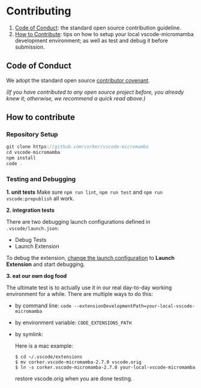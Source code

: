 # Contributing

1. [Code of Conduct](#code_of_conduct): the standard open source contribution guideline.
1. [How to Contribute](#how_to_contribute): tips on how to setup your local vscode-micromamba development environment; as well as test and debug it before submission.

## Code of Conduct
We adopt the standard open source [contributor covenant](https://www.contributor-covenant.org/version/1/4/code-of-conduct.html). 

_(If you have contributed to any open source project before, you already knew it; otherwise, we recommend a quick read above.)_

## How to contribute

### Repository Setup

```js
git clone https://github.com/corker/vscode-micromamba
cd vscode-micromamba
npm install
code .
```

### Testing and Debugging

**1. unit tests**
Make sure `npm run lint`, `npm run test` and `npm run vscode:prepublish` all work.

**2. integration tests**

There are two debugging launch configurations defined in `.vscode/launch.json`:
  * Debug Tests
  * Launch Extension

To debug the extension, [change the launch configuration](https://code.visualstudio.com/docs/editor/debugging#_launch-configurations) to **Launch Extension** and start debugging.

**3. eat our own dog food**

The ultimate test is to actually use it in our real day-to-day working environment for a while. There are multiple ways to do this:
- by command line: `code --extensionDevelopmentPath=your-local-vscode-micromamba`
- by environment variable: `CODE_EXTENSIONS_PATH`
- by symlink:

  Here is a mac example:
  ```
  $ cd ~/.vscode/extensions
  $ mv corker.vscode-micromamba-2.7.0 vscode.orig
  $ ln -s corker.vscode-micromamba-2.7.0 your-local-vscode-micromamba
  ```
  restore vscode.orig when you are done testing.
